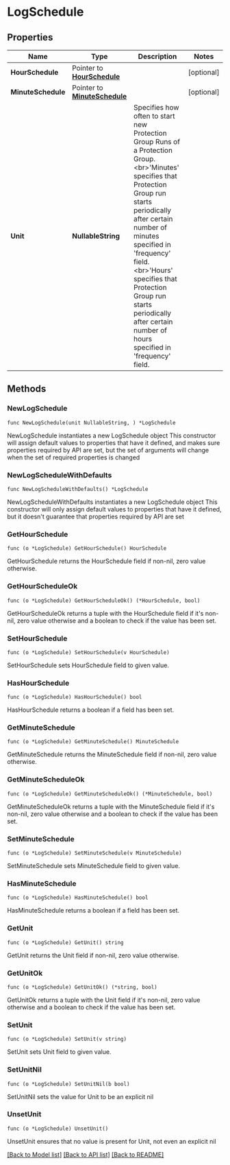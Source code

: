 # LogSchedule

## Properties

Name | Type | Description | Notes
------------ | ------------- | ------------- | -------------
**HourSchedule** | Pointer to [**HourSchedule**](HourSchedule.md) |  | [optional] 
**MinuteSchedule** | Pointer to [**MinuteSchedule**](MinuteSchedule.md) |  | [optional] 
**Unit** | **NullableString** | Specifies how often to start new Protection Group Runs of a Protection Group. &lt;br&gt;&#39;Minutes&#39; specifies that Protection Group run starts periodically after certain number of minutes specified in &#39;frequency&#39; field. &lt;br&gt;&#39;Hours&#39; specifies that Protection Group run starts periodically after certain number of hours specified in &#39;frequency&#39; field. | 

## Methods

### NewLogSchedule

`func NewLogSchedule(unit NullableString, ) *LogSchedule`

NewLogSchedule instantiates a new LogSchedule object
This constructor will assign default values to properties that have it defined,
and makes sure properties required by API are set, but the set of arguments
will change when the set of required properties is changed

### NewLogScheduleWithDefaults

`func NewLogScheduleWithDefaults() *LogSchedule`

NewLogScheduleWithDefaults instantiates a new LogSchedule object
This constructor will only assign default values to properties that have it defined,
but it doesn't guarantee that properties required by API are set

### GetHourSchedule

`func (o *LogSchedule) GetHourSchedule() HourSchedule`

GetHourSchedule returns the HourSchedule field if non-nil, zero value otherwise.

### GetHourScheduleOk

`func (o *LogSchedule) GetHourScheduleOk() (*HourSchedule, bool)`

GetHourScheduleOk returns a tuple with the HourSchedule field if it's non-nil, zero value otherwise
and a boolean to check if the value has been set.

### SetHourSchedule

`func (o *LogSchedule) SetHourSchedule(v HourSchedule)`

SetHourSchedule sets HourSchedule field to given value.

### HasHourSchedule

`func (o *LogSchedule) HasHourSchedule() bool`

HasHourSchedule returns a boolean if a field has been set.

### GetMinuteSchedule

`func (o *LogSchedule) GetMinuteSchedule() MinuteSchedule`

GetMinuteSchedule returns the MinuteSchedule field if non-nil, zero value otherwise.

### GetMinuteScheduleOk

`func (o *LogSchedule) GetMinuteScheduleOk() (*MinuteSchedule, bool)`

GetMinuteScheduleOk returns a tuple with the MinuteSchedule field if it's non-nil, zero value otherwise
and a boolean to check if the value has been set.

### SetMinuteSchedule

`func (o *LogSchedule) SetMinuteSchedule(v MinuteSchedule)`

SetMinuteSchedule sets MinuteSchedule field to given value.

### HasMinuteSchedule

`func (o *LogSchedule) HasMinuteSchedule() bool`

HasMinuteSchedule returns a boolean if a field has been set.

### GetUnit

`func (o *LogSchedule) GetUnit() string`

GetUnit returns the Unit field if non-nil, zero value otherwise.

### GetUnitOk

`func (o *LogSchedule) GetUnitOk() (*string, bool)`

GetUnitOk returns a tuple with the Unit field if it's non-nil, zero value otherwise
and a boolean to check if the value has been set.

### SetUnit

`func (o *LogSchedule) SetUnit(v string)`

SetUnit sets Unit field to given value.


### SetUnitNil

`func (o *LogSchedule) SetUnitNil(b bool)`

 SetUnitNil sets the value for Unit to be an explicit nil

### UnsetUnit
`func (o *LogSchedule) UnsetUnit()`

UnsetUnit ensures that no value is present for Unit, not even an explicit nil

[[Back to Model list]](../README.md#documentation-for-models) [[Back to API list]](../README.md#documentation-for-api-endpoints) [[Back to README]](../README.md)


